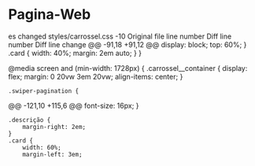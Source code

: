 # Pagina-Web
es changed
‎styles/carrossel.css
-10
Original file line number	Diff line number	Diff line change
@@ -91,18 +91,12 @@
        display: block;
        top: 60%;
    }
    .card {
        width: 40%;
        margin: 2em auto;
    }
}

@media screen and (min-width: 1728px) {
    .carrossel__container {
        display: flex;
        margin: 0 20vw 3em 20vw;
        align-items: center;
    }

    .swiper-pagination {
@@ -121,10 +115,6 @@
        font-size: 16px;
    }

    .descrição {
        margin-right: 2em;
    }
    .card {
        width: 60%;
        margin-left: 3em;
